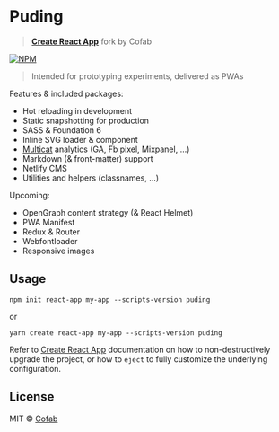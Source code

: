 # Puding

> [**Create React App**](https://github.com/facebook/create-react-app) fork by Cofab

[![NPM](https://img.shields.io/npm/v/puding.svg)](https://www.npmjs.com/package/puding)

> Intended for prototyping experiments, delivered as PWAs

Features & included packages:

- Hot reloading in development
- Static snapshotting for production
- SASS & Foundation 6
- Inline SVG loader & component
- [Multicat](https://github.com/cofablab/multicat) analytics (GA, Fb pixel, Mixpanel, ...)
- Markdown (& front-matter) support
- Netlify CMS
- Utilities and helpers (classnames, ...)

Upcoming:

- OpenGraph content strategy (& React Helmet)
- PWA Manifest
- Redux & Router
- Webfontloader
- Responsive images

## Usage

`npm init react-app my-app --scripts-version puding`

or

`yarn create react-app my-app --scripts-version puding`

Refer to [Create React App](https://github.com/facebook/create-react-app) documentation on how to non-destructively upgrade the project, or how to `eject` to fully customize the underlying configuration.

## License

MIT © [Cofab](https://github.com/cofablab)